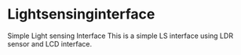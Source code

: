 # Lightsensinginterface
Simple Light sensing Interface
This is a simple LS interface using LDR sensor and LCD interface.
